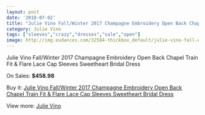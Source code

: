 ```yaml
---
layout: post
date: '2018-07-02'
title: "Julie Vino Fall/Winter 2017 Champagne Embroidery Open Back Chapel Train Fit & Flare Lace Cap Sleeves Sweetheart Bridal Dress"
category: Julie Vino
tags: ["sleeves","crazy","dresses","sale","open"]
image: http://img.eudances.com/32584-thickbox_default/julie-vino-fall-winter-2017-champagne-embroidery-open-back-chapel-train-fit-flare-lace-cap-sleeves-sweetheart-bridal-dress.jpg
---
```

Julie Vino Fall/Winter 2017 Champagne Embroidery Open Back Chapel Train Fit & Flare Lace Cap Sleeves Sweetheart Bridal Dress

On Sales: **$458.98**
<a href="https://www.eudances.com/en/julie-vino/10086-julie-vino-fall-winter-2017-champagne-embroidery-open-back-chapel-train-fit-flare-lace-cap-sleeves-sweetheart-bridal-dress.html"><amp-img layout="responsive" width="600" height="600" src="//img.eudances.com/32584-thickbox_default/julie-vino-fall-winter-2017-champagne-embroidery-open-back-chapel-train-fit-flare-lace-cap-sleeves-sweetheart-bridal-dress.jpg" alt="Julie Vino Fall/Winter 2017 Champagne Embroidery Open Back Chapel Train Fit & Flare Lace Cap Sleeves Sweetheart Bridal Dress 0" /></a>
<a href="https://www.eudances.com/en/julie-vino/10086-julie-vino-fall-winter-2017-champagne-embroidery-open-back-chapel-train-fit-flare-lace-cap-sleeves-sweetheart-bridal-dress.html"><amp-img layout="responsive" width="600" height="600" src="//img.eudances.com/32591-thickbox_default/julie-vino-fall-winter-2017-champagne-embroidery-open-back-chapel-train-fit-flare-lace-cap-sleeves-sweetheart-bridal-dress.jpg" alt="Julie Vino Fall/Winter 2017 Champagne Embroidery Open Back Chapel Train Fit & Flare Lace Cap Sleeves Sweetheart Bridal Dress 1" /></a>
<a href="https://www.eudances.com/en/julie-vino/10086-julie-vino-fall-winter-2017-champagne-embroidery-open-back-chapel-train-fit-flare-lace-cap-sleeves-sweetheart-bridal-dress.html"><amp-img layout="responsive" width="600" height="600" src="//img.eudances.com/32590-thickbox_default/julie-vino-fall-winter-2017-champagne-embroidery-open-back-chapel-train-fit-flare-lace-cap-sleeves-sweetheart-bridal-dress.jpg" alt="Julie Vino Fall/Winter 2017 Champagne Embroidery Open Back Chapel Train Fit & Flare Lace Cap Sleeves Sweetheart Bridal Dress 2" /></a>
<a href="https://www.eudances.com/en/julie-vino/10086-julie-vino-fall-winter-2017-champagne-embroidery-open-back-chapel-train-fit-flare-lace-cap-sleeves-sweetheart-bridal-dress.html"><amp-img layout="responsive" width="600" height="600" src="//img.eudances.com/32589-thickbox_default/julie-vino-fall-winter-2017-champagne-embroidery-open-back-chapel-train-fit-flare-lace-cap-sleeves-sweetheart-bridal-dress.jpg" alt="Julie Vino Fall/Winter 2017 Champagne Embroidery Open Back Chapel Train Fit & Flare Lace Cap Sleeves Sweetheart Bridal Dress 3" /></a>
<a href="https://www.eudances.com/en/julie-vino/10086-julie-vino-fall-winter-2017-champagne-embroidery-open-back-chapel-train-fit-flare-lace-cap-sleeves-sweetheart-bridal-dress.html"><amp-img layout="responsive" width="600" height="600" src="//img.eudances.com/32588-thickbox_default/julie-vino-fall-winter-2017-champagne-embroidery-open-back-chapel-train-fit-flare-lace-cap-sleeves-sweetheart-bridal-dress.jpg" alt="Julie Vino Fall/Winter 2017 Champagne Embroidery Open Back Chapel Train Fit & Flare Lace Cap Sleeves Sweetheart Bridal Dress 4" /></a>
<a href="https://www.eudances.com/en/julie-vino/10086-julie-vino-fall-winter-2017-champagne-embroidery-open-back-chapel-train-fit-flare-lace-cap-sleeves-sweetheart-bridal-dress.html"><amp-img layout="responsive" width="600" height="600" src="//img.eudances.com/32587-thickbox_default/julie-vino-fall-winter-2017-champagne-embroidery-open-back-chapel-train-fit-flare-lace-cap-sleeves-sweetheart-bridal-dress.jpg" alt="Julie Vino Fall/Winter 2017 Champagne Embroidery Open Back Chapel Train Fit & Flare Lace Cap Sleeves Sweetheart Bridal Dress 5" /></a>
<a href="https://www.eudances.com/en/julie-vino/10086-julie-vino-fall-winter-2017-champagne-embroidery-open-back-chapel-train-fit-flare-lace-cap-sleeves-sweetheart-bridal-dress.html"><amp-img layout="responsive" width="600" height="600" src="//img.eudances.com/32586-thickbox_default/julie-vino-fall-winter-2017-champagne-embroidery-open-back-chapel-train-fit-flare-lace-cap-sleeves-sweetheart-bridal-dress.jpg" alt="Julie Vino Fall/Winter 2017 Champagne Embroidery Open Back Chapel Train Fit & Flare Lace Cap Sleeves Sweetheart Bridal Dress 6" /></a>
<a href="https://www.eudances.com/en/julie-vino/10086-julie-vino-fall-winter-2017-champagne-embroidery-open-back-chapel-train-fit-flare-lace-cap-sleeves-sweetheart-bridal-dress.html"><amp-img layout="responsive" width="600" height="600" src="//img.eudances.com/32585-thickbox_default/julie-vino-fall-winter-2017-champagne-embroidery-open-back-chapel-train-fit-flare-lace-cap-sleeves-sweetheart-bridal-dress.jpg" alt="Julie Vino Fall/Winter 2017 Champagne Embroidery Open Back Chapel Train Fit & Flare Lace Cap Sleeves Sweetheart Bridal Dress 7" /></a>

Buy it: [Julie Vino Fall/Winter 2017 Champagne Embroidery Open Back Chapel Train Fit & Flare Lace Cap Sleeves Sweetheart Bridal Dress](https://www.eudances.com/en/julie-vino/10086-julie-vino-fall-winter-2017-champagne-embroidery-open-back-chapel-train-fit-flare-lace-cap-sleeves-sweetheart-bridal-dress.html "Julie Vino Fall/Winter 2017 Champagne Embroidery Open Back Chapel Train Fit & Flare Lace Cap Sleeves Sweetheart Bridal Dress")

View more: [Julie Vino](https://www.eudances.com/en/100-julie-vino "Julie Vino")